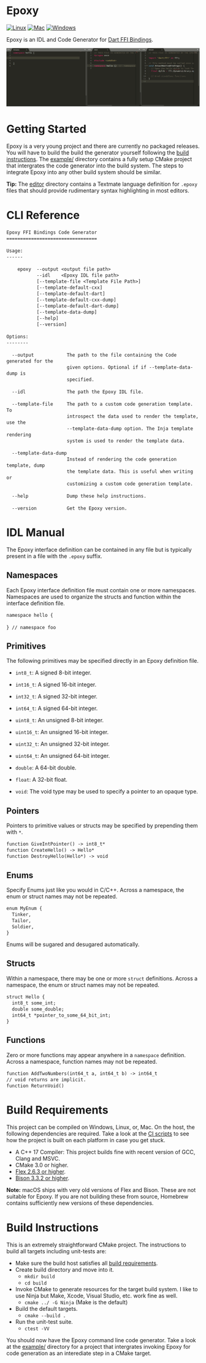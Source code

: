 # Epoxy

[![Linux](https://github.com/chinmaygarde/epoxy/workflows/Linux/badge.svg)](https://github.com/chinmaygarde/epoxy/actions?query=workflow%3ALinux)
[![Mac](https://github.com/chinmaygarde/epoxy/workflows/Mac/badge.svg)](https://github.com/chinmaygarde/epoxy/actions?query=workflow%3AMac)
[![Windows](https://github.com/chinmaygarde/epoxy/workflows/Windows/badge.svg)](https://github.com/chinmaygarde/epoxy/actions?query=workflow%3AWindows)

Epoxy is an IDL and Code Generator for [Dart FFI Bindings](https://dart.dev/guides/libraries/c-interop).

![Epoxy Demo](example/demo.gif)

# Getting Started

Epoxy is a very young project and there are currently no packaged releases. You will have to build the build the generator yourself following the [build instructions](#build-instructions). The [example/](example/) directory contains a fully setup CMake project that intergrates the code generator into the build system. The steps to integrate Epoxy into any other build system should be similar.

**Tip:** The [editor](editor/) directory contains a Textmate language definition for `.epoxy` files that should provide rudimentary syntax highlighting in most editors.

# CLI Reference

```
Epoxy FFI Bindings Code Generator
=================================

Usage:
------

    epoxy  --output <output file path>
           --idl    <Epoxy IDL file path>
           [--template-file <Template File Path>]
           [--template-default-cxx]
           [--template-default-dart]
           [--template-default-cxx-dump]
           [--template-default-dart-dump]
           [--template-data-dump]
           [--help]
           [--version]

Options:
--------

  --output            The path to the file containing the Code generated for the
                      given options. Optional if if --template-data-dump is
                      specified.

  --idl               The path the Epoxy IDL file.

  --template-file     The path to a custom code generation template. To
                      introspect the data used to render the template, use the
                      --template-data-dump option. The Inja template rendering
                      system is used to render the template data.

  --template-data-dump
                      Instead of rendering the code generation template, dump
                      the template data. This is useful when writing or
                      customizing a custom code generation template.

  --help              Dump these help instructions.

  --version           Get the Epoxy version.
```

# IDL Manual

The Epoxy interface definition can be contained in any file but is typically present in a file with the `.epoxy` suffix.

## Namespaces

Each Epoxy interface definition file must contain one or more namespaces. Namespaces are used to organize the structs and function within the interface definition file.

```
namespace hello {

} // namespace foo
```

## Primitives

The following primitives may be specified directly in an Epoxy definition file.

* `int8_t`: A signed 8-bit integer.
* `int16_t`: A signed 16-bit integer.
* `int32_t`: A signed 32-bit integer.
* `int64_t`: A signed 64-bit integer.
* `uint8_t`: An unsigned 8-bit integer.
* `uint16_t`: An unsigned 16-bit integer.
* `uint32_t`: An unsigned 32-bit integer.
* `uint64_t`: An unsigned 64-bit integer.
* `double`: A 64-bit double.
* `float`: A 32-bit float.

* `void`: The void type may be used to specify a pointer to an opaque type.

## Pointers

Pointers to primitive values or structs may be specified by prepending them with `*`.

```
function GiveIntPointer() -> int8_t*
function CreateHello() -> Hello*
function DestroyHello(Hello*) -> void
```

## Enums

Specify Enums just like you would in C/C++. Across a namespace, the enum or struct names may not be repeated.

```
enum MyEnum {
  Tinker,
  Tailor,
  Soldier,
}
```

Enums will be sugared and desugared automatically.

## Structs

Within a namespace, there may be one or more `struct` definitions. Across a namespace, the enum or struct names may not be repeated.

```
struct Hello {
  int8_t some_int;
  double some_double;
  int64_t *pointer_to_some_64_bit_int;
}
```

## Functions

Zero or more functions may appear anywhere in a `namespace` definition. Across a namespace, function names may not be repeated.

```
function AddTwoNumbers(int64_t a, int64_t b) -> int64_t
// void returns are implicit.
function ReturnVoid()
```


# Build Requirements

This project can be compiled on Windows, Linux, or, Mac. On the host, the following dependencies are required. Take a look at the [CI scripts](.github/workflows/) to see how the project is built on each platform in case you get stuck.

* A C++ 17 Compiler: This project builds fine with recent version of GCC, Clang and MSVC.
* CMake 3.0 or higher.
* [Flex 2.6.3 or higher](https://github.com/westes/flex).
* [Bison 3.3.2 or higher](https://www.gnu.org/software/bison/).

**Note:** macOS ships with very old versions of Flex and Bison. These are not suitable for Epoxy. If you are not building these from source, Homebrew contains sufficiently new versions of these dependencies.

# Build Instructions

This is an extremely straightforward CMake project. The instructions to build all targets including unit-tests are:

* Make sure the build host satisfies all [build requirements](#build-requirements).
* Create build directory and move into it.
  * `mkdir build`
  * `cd build`
* Invoke CMake to generate resources for the target build system. I like to use Ninja but Make, Xcode, Visual Studio, etc. work fine as well.
  * `cmake ../ -G Ninja` (Make is the default)
* Build the default targets.
  * `cmake --build .`
* Run the unit-test suite.
  * `ctest -VV`

You should now have the Epoxy command line code generator. Take a look at the [example/](example/) directory for a project that intergrates invoking Epoxy for code generation as an interediate step in a CMake target.
